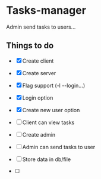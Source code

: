 
# Tasks-manager
Admin send tasks to users... 

## Things to do
- [x] Create client
- [x] Create server

- [x] Flag support (-l --login...)

- [x] Login option
- [x] Create new user option

- [ ] Client can view tasks
- [ ] Create admin
- [ ] Admin can send tasks to user
- [ ] Store data in db/file 
- [ ] 
